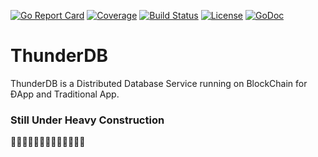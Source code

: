 [![Go Report Card](https://goreportcard.com/badge/github.com/thunderdb/ThunderDB?style=flat-square)](https://goreportcard.com/report/github.com/thunderdb/ThunderDB)
[![Coverage](https://codecov.io/gh/thunderdb/ThunderDB/branch/develop/graph/badge.svg)](https://codecov.io/gh/thunderdb/ThunderDB)
[![Build Status](https://travis-ci.org/thunderdb/ThunderDB.png?branch=develop)](https://travis-ci.org/thunderdb/ThunderDB)
[![License](https://img.shields.io/badge/License-Apache%202.0-blue.svg)](https://opensource.org/licenses/Apache-2.0)
[![GoDoc](https://img.shields.io/badge/godoc-reference-blue.svg)](https://godoc.org/github.com/thunderdb/ThunderDB)

# ThunderDB
ThunderDB is a Distributed Database Service running on BlockChain for ĐApp and Traditional App.

### Still Under Heavy Construction 

🚧🚧🚧🚧👷👷👷👷👷🚧🚧🚧🚧


